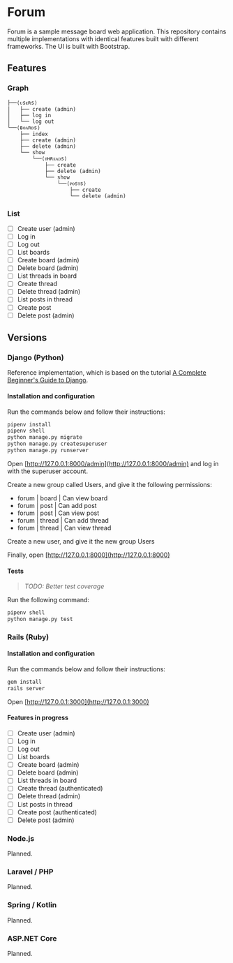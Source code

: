 # Forum

Forum is a sample message board web application. This repository contains
multiple implementations with identical features built with different frameworks.
The UI is built with Bootstrap.

## Features

### Graph

```text
├──⟨ᴜsᴇʀs⟩
│   ├── create (admin)
│   ├── log in
│   └── log out
└──⟨ʙᴏᴀʀᴅs⟩
    ├── index
    ├── create (admin)
    ├── delete (admin)
    └── show
        └──⟨ᴛʜʀᴇᴀᴅs⟩
            ├── create
            ├── delete (admin)
            └── show
                └──⟨ᴘᴏsᴛs⟩
                    ├── create
                    └── delete (admin)
```

### List

- [ ] Create user (admin)
- [ ] Log in
- [ ] Log out
- [ ] List boards
- [ ] Create board (admin)
- [ ] Delete board (admin)
- [ ] List threads in board
- [ ] Create thread
- [ ] Delete thread (admin)
- [ ] List posts in thread
- [ ] Create post
- [ ] Delete post (admin)

## Versions

### Django (Python)

Reference implementation, which is based on the tutorial
[A Complete Beginner's Guide to Django](https://simpleisbetterthancomplex.com/series/beginners-guide/1.11/).

#### Installation and configuration

Run the commands below and follow their instructions:

```bash
pipenv install
pipenv shell
python manage.py migrate
python manage.py createsuperuser
python manage.py runserver
```

Open [http://127.0.0.1:8000/admin](http://127.0.0.1:8000/admin) and
log in with the superuser account.

Create a new group called Users, and give it the following permissions:

- forum | board | Can view board
- forum | post | Can add post
- forum | post | Can view post
- forum | thread | Can add thread
- forum | thread | Can view thread

Create a new user, and give it the new group Users

Finally, open [http://127.0.0.1:8000](http://127.0.0.1:8000)

#### Tests

> _TODO: Better test coverage_

Run the following command:

```bash
pipenv shell
python manage.py test
```

### Rails (Ruby)

#### Installation and configuration

Run the commands below and follow their instructions:

```bash
gem install
rails server
```

Open [http://127.0.0.1:3000](http://127.0.0.1:3000)

#### Features in progress

- [ ] Create user (admin)
- [ ] Log in
- [ ] Log out
- [ ] List boards
- [ ] Create board (admin)
- [ ] Delete board (admin)
- [ ] List threads in board
- [ ] Create thread (authenticated)
- [ ] Delete thread (admin)
- [ ] List posts in thread
- [ ] Create post (authenticated)
- [ ] Delete post (admin)

### Node.js

Planned.

### Laravel / PHP

Planned.

### Spring / Kotlin

Planned.

### ASP.NET Core

Planned.
